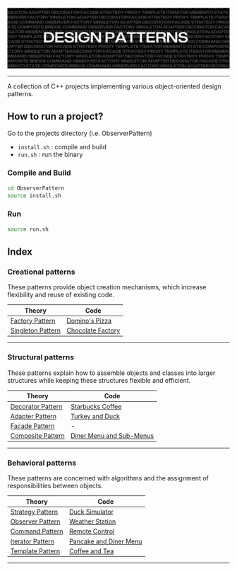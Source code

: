 ![Design Patterns](./Theory/public/design-patterns.png)

---

A collection of C++ projects implementing various object-oriented design patterns.

## How to run a project?
Go to the projects directory (i.e. ObserverPattern)
- `install.sh` : compile and build
- `run.sh` : run the binary
### Compile and Build
```bash
cd ObserverPattern
source install.sh
```

### Run
```bash
source run.sh
```

## Index

### Creational patterns
These patterns provide object creation mechanisms, which increase flexibility and reuse of existing code.

|Theory|Code|
|-|-|
|[Factory Pattern](./Theory/FactoryPattern.md)|[Domino's Pizza](./Code/FactoryPattern)|
|[Singleton Pattern](./Theory/SingletonPattern.md)|[Chocolate Factory](./Code/SingletonPattern)|

---

### Structural patterns
These patterns explain how to assemble objects and classes into larger structures while keeping these structures flexible and efficient.

|Theory|Code|
|-|-|
|[Decorator Pattern](./Theory/DecoratorPattern.md)|[Starbucks Coffee](./Code/DecoratorPattern)|
|[Adapter Pattern](./Theory/AdapterPattern.md)|[Turkey and Duck](./Code/AdapterPattern)|
|[Facade Pattern](./Theory/FacadePattern.md)|-|
|[Composite Pattern](./Theory/CompositePattern.md)|[Diner Menu and Sub-Menus](./Code/CompositePattern)|


---

### Behavioral patterns
These patterns are concerned with algorithms and the assignment of responsibilities between objects.

|Theory|Code|
|-|-|
|[Strategy Pattern](./Theory/StrategyPattern.md)|[Duck Simulator](./Code/StrategyPattern/)|
|[Observer Pattern](./Theory/ObserverPattern.md)|[Weather Station](./Code/ObserverPattern)|
|[Command Pattern](./Theory/CommandPattern.md)|[Remote Control](./Code/CommandPattern)|
|[Iterator Pattern](./Theory/IteratorPattern.md)|[Pancake and Diner Menu](./Code/IteratorPattern)|
|[Template Pattern](./Theory/TemplatePattern.md)|[Coffee and Tea](./Code/TemplatePattern)|

---